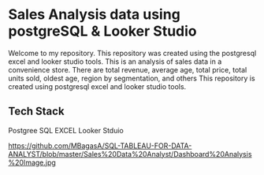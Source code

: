 # Sales Analysis data using postgreSQL & Looker Studio
Welcome to my repository. This repository was created using the postgresql excel and looker studio tools.
This is an analysis of sales data in a convenience store.
There are total revenue, average age, total price, total units sold, oldest age, region by segmentation, and others
This repository is created using postgresql excel and looker studio tools.

## Tech Stack
Postgree SQL
EXCEL
Looker Stduio

https://github.com/MBagasA/SQL-TABLEAU-FOR-DATA-ANALYST/blob/master/Sales%20Data%20Analyst/Dashboard%20Analysis%20Image.jpg
